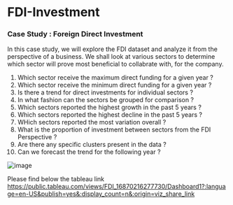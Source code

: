 # FDI-Investment

<h3>Case Study : Foreign Direct Investment</h3>

In this case study, we will explore the FDI dataset and analyze it from the perspective of a business. We shall look at various sectors to determine which sector will prove most beneficial to collabrate with, for the company.

1. Which sector receive the maximum direct funding for a given year ?
2. Which sector receive the minimum direct funding for a given year ?
3. Is there a trend for direct investments for individual sectors ?
4. In what fashion can the sectors be grouped for comparison ?
5. Which sectors reported the highest growth in the past 5 years ?
6. Which sectors reported the highest decline in the past 5 years ?
7. WHich sectors reported the most variation overall ?
8. What is the proportion of investment between sectors from the FDI Perspective ?
9. Are there any specific clusters present in the data ?
10. Can we forecast the trend for the following year ?

![image](https://github.com/0Nits/FDI-Investment/assets/32134641/a6b5c01a-5917-4b64-b398-b38891629f0c)

Please find below the tableau link
https://public.tableau.com/views/FDI_16870216277730/Dashboard1?:language=en-US&publish=yes&:display_count=n&:origin=viz_share_link
